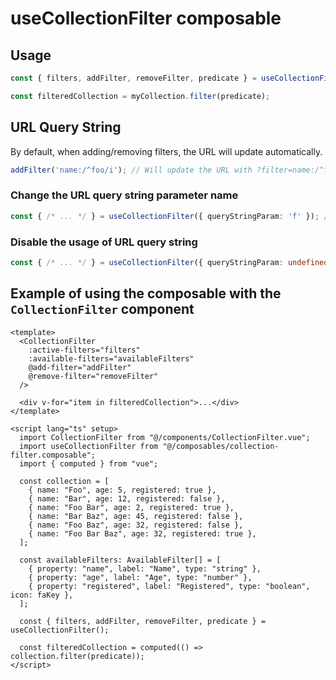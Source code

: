 # useCollectionFilter composable

## Usage

```typescript
const { filters, addFilter, removeFilter, predicate } = useCollectionFilter();

const filteredCollection = myCollection.filter(predicate);
```

## URL Query String

By default, when adding/removing filters, the URL will update automatically.

```typescript
addFilter('name:/^foo/i'); // Will update the URL with ?filter=name:/^foo/i
```

### Change the URL query string parameter name

```typescript
const { /* ... */ } = useCollectionFilter({ queryStringParam: 'f' }); // ?f=name:/^foo/i
```

### Disable the usage of URL query string

```typescript
const { /* ... */ } = useCollectionFilter({ queryStringParam: undefined });
```

## Example of using the composable with the `CollectionFilter` component

```vue
<template>
  <CollectionFilter
    :active-filters="filters"
    :available-filters="availableFilters"
    @add-filter="addFilter"
    @remove-filter="removeFilter"
  />

  <div v-for="item in filteredCollection">...</div>
</template>

<script lang="ts" setup>
  import CollectionFilter from "@/components/CollectionFilter.vue";
  import useCollectionFilter from "@/composables/collection-filter.composable";
  import { computed } from "vue";

  const collection = [
    { name: "Foo", age: 5, registered: true },
    { name: "Bar", age: 12, registered: false },
    { name: "Foo Bar", age: 2, registered: true },
    { name: "Bar Baz", age: 45, registered: false },
    { name: "Foo Baz", age: 32, registered: false },
    { name: "Foo Bar Baz", age: 32, registered: true },
  ];

  const availableFilters: AvailableFilter[] = [
    { property: "name", label: "Name", type: "string" },
    { property: "age", label: "Age", type: "number" },
    { property: "registered", label: "Registered", type: "boolean", icon: faKey },
  ];

  const { filters, addFilter, removeFilter, predicate } = useCollectionFilter();

  const filteredCollection = computed(() => collection.filter(predicate));
</script>
```
